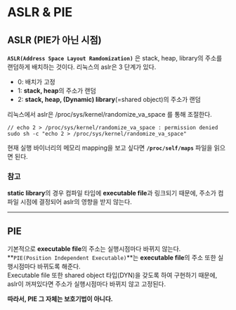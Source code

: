 # ASLR & PIE

## ASLR (PIE가 아닌 시점)
**```ASLR(Address Space Layout Ramdomization)```** 은 stack, heap, library의 주소를 랜덤하게 배치하는 것이다.
리눅스의 aslr은 3 단계가 있다.
- 0: 배치가 고정
- 1: **stack, heap**의 주소가 랜덤
- 2: **stack, heap, (Dynamic) library**(=shared object)의 주소가 랜덤

리눅스에서 aslr은 /proc/sys/kernel/randomize_va_space 를 통해 조절한다.   
```shell
// echo 2 > /proc/sys/kernel/randomize_va_space : permission denied
sudo sh -c "echo 2 > /proc/sys/kernel/randomize_va_space"
```
현재 실행 바이너리의 메모리 mapping을 보고 싶다면 **```/proc/self/maps```** 파일을 읽으면 된다.

### 참고
**static library**의 경우 컴파일 타임에 **executable file**과 링크되기 때문에, 주소가 컴파일 시점에 결정되어 aslr의 영향을 받지 않는다.

---
## PIE
기본적으로 **executable file**의 주소는 실행시점마다 바뀌지 않는다.   
**```PIE(Position Independent Executable)```**는 **executable file**의 주소 또한 실행시점마다 바뀌도록 해준다.    
Executable file 또한 shared object 타입(DYN)을 갖도록 하여 구현하기 때문에, aslr이 꺼져있다면 주소가 실행시점마다 바뀌지 않고 고정된다.   
   
**따라서, PIE 그 자체는 보호기법이 아니다.**
